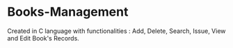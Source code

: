 # Books-Management
Created in C language with functionalities : Add, Delete, Search, Issue, View and Edit Book's Records.

